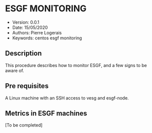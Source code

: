 ESGF MONITORING
============================

* Version: 0.0.1
* Date: 15/05/2020
* Authors: Pierre Logerais
* Keywords: centos esgf monitoring

## Description

This procedure describes how to monitor ESGF, and a few signs to be aware of.

## Pre requisites

A Linux machine with an SSH access to vesg and esgf-node.

## Metrics in ESGF machines

[To be completed]
